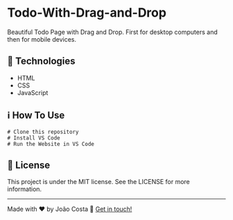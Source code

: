 # Todo-With-Drag-and-Drop
Beautiful Todo Page with Drag and Drop. First for desktop computers and then for mobile devices.
## 🚀 Technologies
- HTML
- CSS 
- JavaScript 
## ℹ️ How To Use
~~~ 
# Clone this repository
# Install VS Code
# Run the Website in VS Code
~~~
## 📝 License
This project is under the MIT license. See the LICENSE for more information.

---

Made with ♥ by João Costa :wave: [Get in touch!](https://www.linkedin.com/in/joaocosta123/)
